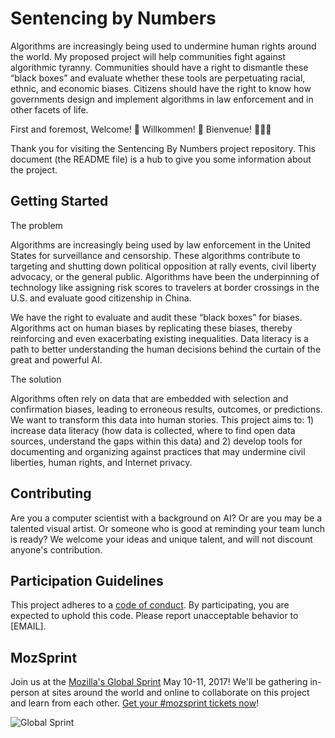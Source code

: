 # Sentencing by Numbers

Algorithms are increasingly being used to undermine human rights around the world. My proposed project will help communities fight against algorithmic tyranny. Communities should have a right to dismantle these “black boxes” and evaluate whether these tools are perpetuating racial, ethnic, and economic biases. Citizens should have the right to know how governments design and implement algorithms in law enforcement and in other facets of life.

First and foremost, Welcome! 🎉 Willkommen! 🎊 Bienvenue! 🎈🎈🎈

Thank you for visiting the Sentencing By Numbers project repository. This document (the README file) is a hub to give you some information about the project.

## Getting Started

The problem

Algorithms are increasingly being used by law enforcement in the United States for surveillance and censorship. These algorithms contribute to targeting and shutting down political opposition at rally events, civil liberty advocacy, or the general public. Algorithms have been the underpinning of technology like assigning risk scores to travelers at border crossings in the U.S. and evaluate good citizenship in China.

We have the right to evaluate and audit these “black boxes” for biases. Algorithms act on human biases by replicating these biases, thereby reinforcing and even exacerbating existing inequalities. Data literacy is a path to better understanding the human decisions behind the curtain of the great and powerful AI.

The solution

Algorithms often rely on data that are embedded with selection and confirmation biases, leading to erroneous results, outcomes, or predictions. We want to transform this data into human stories. This project aims to: 1) increase data literacy (how data is collected, where to find open data sources, understand the gaps within this data) and 2) develop tools for documenting and organizing against practices that may undermine civil liberties, human rights, and Internet privacy.

## Contributing

Are you a computer scientist with a background on AI? Or are you may be a talented visual artist. Or someone who is good at reminding your team lunch is ready? We welcome your ideas and unique talent, and will not discount anyone's contribution.

## Participation Guidelines

This project adheres to a [code of conduct](CODE_OF_CONDUCT.md). By participating, you are expected to uphold this code. Please report unacceptable behavior to [EMAIL].

## MozSprint

Join us at the [Mozilla's Global Sprint](http://mzl.la/global-sprint/) May 10-11, 2017! We'll be gathering in-person at sites around the world and online to collaborate on this project and learn from each other. [Get your #mozsprint tickets now](http://mzl.la/global-sprint/)!

![Global Sprint](https://user-images.githubusercontent.com/617994/37716586-3b0397a0-2cf5-11e8-8c6f-bad01f67f50e.jpg)

